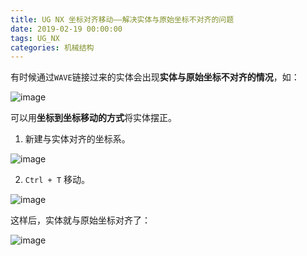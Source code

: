 ```yaml
---
title: UG NX 坐标对齐移动——解决实体与原始坐标不对齐的问题
date: 2019-02-19 00:00:00
tags: UG_NX
categories: 机械结构
---
```


有时候通过`WAVE`链接过来的实体会出现**实体与原始坐标不对齐的情况**，如：

![image](http://image.huvjie.com/190219-01_img01.jpg)

<!--more-->

可以用**坐标到坐标移动的方式**将实体摆正。

1. 新建与实体对齐的坐标系。

![image](http://image.huvjie.com/190219-01_img02.jpg)

2. `Ctrl + T` 移动。

![image](http://image.huvjie.com/190219-01_img03.jpg)


这样后，实体就与原始坐标对齐了：

![image](http://image.huvjie.com/190219-01_img04.jpg)


